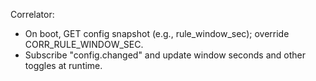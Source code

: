 Correlator:
- On boot, GET config snapshot (e.g., rule_window_sec); override CORR_RULE_WINDOW_SEC.
- Subscribe "config.changed" and update window seconds and other toggles at runtime.
